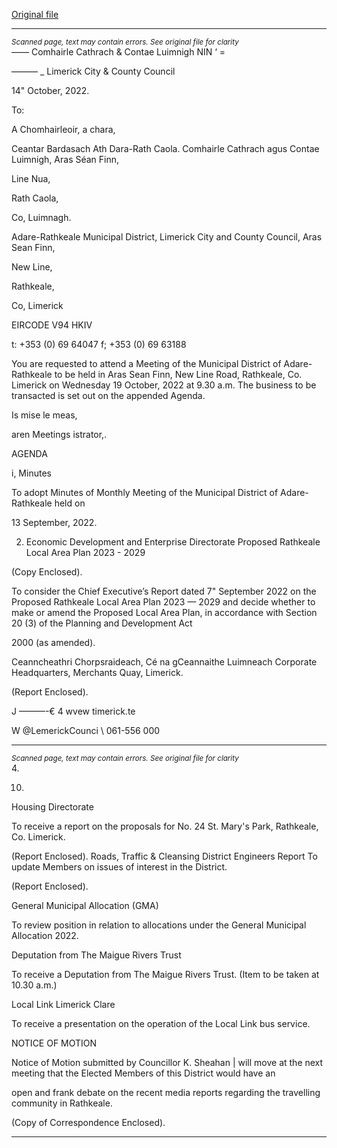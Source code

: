 [Original file](https://www.limerick.ie/sites/default/files/media/documents/2022-10/00-Agenda-19th-October-2022-Adare-Rathkeale.pdf)

---
*<small>Scanned page, text may contain errors. See original file for clarity</small>*  
—_—_ Comhairle Cathrach
& Contae Luimnigh
NIN ‘ =

——— _ Limerick City
& County Council

14" October, 2022.

To:

A Chomhairleoir, a chara,

Ceantar Bardasach Ath Dara-Rath Caola.
Comhairle Cathrach agus Contae Luimnigh,
Aras Séan Finn,

Line Nua,

Rath Caola,

Co, Luimnagh.

Adare-Rathkeale Municipal District,
Limerick City and County Council,
Aras Sean Finn,

New Line,

Rathkeale,

Co, Limerick

EIRCODE V94 HKIV

t: +353 (0) 69 64047
f; +353 (0) 69 63188

You are requested to attend a Meeting of the Municipal District of Adare-Rathkeale to be held in
Aras Sean Finn, New Line Road, Rathkeale, Co. Limerick on Wednesday 19 October, 2022 at 9.30
a.m. The business to be transacted is set out on the appended Agenda.

Is mise le meas,

aren
Meetings istrator,.

AGENDA

i, Minutes

To adopt Minutes of Monthly Meeting of the Municipal District of Adare-Rathkeale held on

13 September, 2022.

2. Economic Development and Enterprise Directorate
Proposed Rathkeale Local Area Plan 2023 - 2029

(Copy Enclosed).

To consider the Chief Executive’s Report dated 7" September 2022 on the Proposed
Rathkeale Local Area Plan 2023 — 2029 and decide whether to make or amend the Proposed
Local Area Plan, in accordance with Section 20 (3) of the Planning and Development Act

2000 (as amended).

Ceanncheathri Chorpsraideach, Cé na gCeannaithe Luimneach
Corporate Headquarters, Merchants Quay, Limerick.

(Report Enclosed).

J ———-€ 4
wvew timerick.te

W @LemerickCounci
\ 061-556 000


---
*<small>Scanned page, text may contain errors. See original file for clarity</small>*  
4.

10.

Housing Directorate

To receive a report on the proposals for No. 24 St. Mary's Park, Rathkeale, Co. Limerick.

(Report Enclosed).
Roads, Traffic & Cleansing
District Engineers Report
To update Members on issues of interest in the District.

(Report Enclosed).

General Municipal Allocation (GMA)

To review position in relation to allocations under the General Municipal Allocation 2022.

Deputation from The Maigue Rivers Trust

To receive a Deputation from The Maigue Rivers Trust. (Item to be taken at 10.30 a.m.)

Local Link Limerick Clare

To receive a presentation on the operation of the Local Link bus service.

NOTICE OF MOTION

Notice of Motion submitted by Councillor K. Sheahan
| will move at the next meeting that the Elected Members of this District would have an

open and frank debate on the recent media reports regarding the travelling community in
Rathkeale.

(Copy of Correspondence Enclosed).


---
